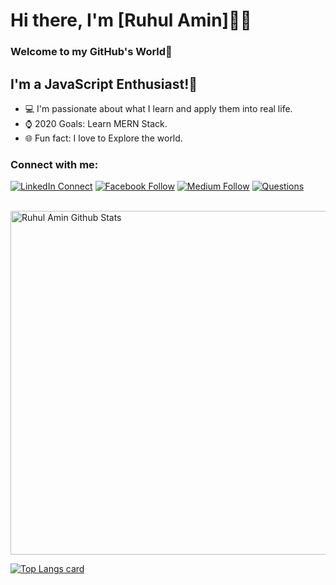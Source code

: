 # Hi there, I'm [Ruhul Amin]👨‍💻

### Welcome to my GitHub's World👋

## I'm a JavaScript Enthusiast!🚀

- 💻 I'm passionate about what I learn and apply them into real life.
- ⌚ 2020 Goals: Learn MERN Stack.
- 🌐 Fun fact: I love to Explore the world.

### Connect with me:

[![LinkedIn Connect](https://img.shields.io/badge/%20-Connect-black?color=14171A&labelColor=212121&logo=linkedin&logoColor=ffffff)](https://www.linkedin.com/in/aminruhul14/)
[![Facebook Follow](https://img.shields.io/badge/%20-Follow-black?color=14171A&labelColor=1976d2&logo=facebook&logoColor=ffffff)](https://www.facebook.com/aminruhul.ayon)
[![Medium Follow](https://img.shields.io/badge/%20-Follow-black?color=14171A&labelColor=1976d2&logo=medium&logoColor=ffffff)]()
[![Questions](https://img.shields.io/badge/%20-Questions-black?color=14171A&labelColor=fff&logo=stackoverflow&logoColor=0c0d0e26)]()
<br />
<br />

<img width="550px" alt="Ruhul Amin Github Stats"  src="https://github-readme-stats.vercel.app/api?username=amin-ruhul14&show_icons=true&theme=radical"/>

[![Top Langs card](https://github-readme-stats.vercel.app/api/top-langs/?username=amin-ruhul14&card_width=550&theme=radical)](https://github.com/amin-ruhul14/amin-ruhul14)

